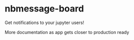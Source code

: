 # nbmessage-board

Get notifications to your jupyter users!

More documentation as app gets closer to production ready